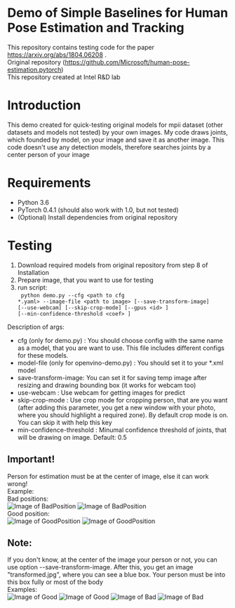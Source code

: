 # Demo of Simple Baselines for Human Pose Estimation and Tracking

This repository contains testing code for the paper https://arxiv.org/abs/1804.06208 .  <br>
Original repository (https://github.com/Microsoft/human-pose-estimation.pytorch) <br>
This repository created at Intel R&D lab 

# Introduction
This demo created for quick-testing original models for mpii dataset (other datasets and models not tested) by your own images. My code draws joints, which founded by model, on your image and save it as another image. This code doesn't use any detection models, therefore searches joints by a center person of your image

# Requirements
* Python 3.6
* PyTorch 0.4.1 (should also work with 1.0, but not tested)
* (Optional) Install dependencies from original repository

# Testing
1. Download required models from original repository from step 8 of Installation
2. Prepare image, that you want to use for testing
3. run script:<br>
<code> python demo.py --cfg \<path to cfg *.yaml\> --image-file \<path to image\> [--save-transform-image] [--use-webcam] [--skip-crop-mode] [--gpus \<id\> ]  [--min-confidence-threshold \<coef\> ] </code>

Description of args:
* cfg (only for demo.py) : You should choose config with the same name as a model, that you are want to use. This file includes different configs for these models.
* model-file (only for openvino-demo.py) : You should set it to your *.xml model
* save-transform-image: You can set it for saving temp image after resizing and drawing bounding box (it works for webcam too)
* use-webcam : Use webcam for getting images for predict
* skip-crop-mode : Use crop mode for cropping person, that are you want (after adding this parameter, you get a new window with your photo, where you should highlight a required zone). By default crop mode is on. You can skip it with help this key
* min-confidence-threshold : Minumal confidence threshold of joints, that will be drawing on image. Default: 0.5

## Important! ##
Person for estimation must be at the center of image, else it can work wrong!<br>
Example:<br>
Bad positions:<br>
![Image of BadPosition](http://immage.biz/images/2019/03/07/SP53.jpg)
![Image of BadPosition](http://immage.biz/images/2019/03/07/SP5U.jpg)
<br> Good position: <br>
![Image of GoodPosition](http://immage.biz/images/2019/03/07/SP50.jpg)
![Image of GoodPosition](http://immage.biz/images/2019/03/07/SP5v.jpg)
## Note: ##
If you don't know, at the center of the image your person or not, you can use option --save-transform-image. After this, you get an image "transformed.jpg", where you can see a blue box. Your person must be into this box fully or most of the body  <br>
Examples: <br>
![Image of Good](http://immage.biz/images/2019/03/13/SPgD.jpg) ![Image of Good](http://immage.biz/images/2019/03/13/SPgF.jpg)
![Image of Bad](http://immage.biz/images/2019/03/13/SPgd.jpg) ![Image of Bad](http://immage.biz/images/2019/03/13/SPCH.jpg)
